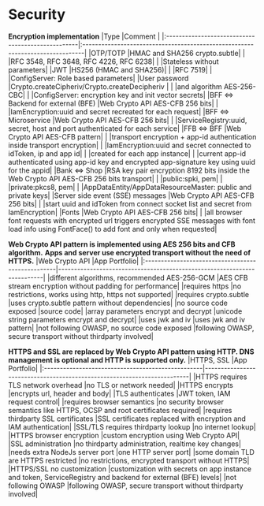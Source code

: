 # Security

**Encryption implementation**
|Type                                               |Comment                                                                  |
|:--------------------------------------------------|:------------------------------------------------------------------------------|
|OTP/TOTP                                           |HMAC and SHA256 crypto.subtle|
|                                                   |RFC 3548, RFC 3648, RFC 4226, RFC 6238|
|                                                   |Stateless without parameters|
|JWT                                                |HS256 (HMAC and SHA256)|
|                                                   |RFC 7519|
|                                                   |ConfigServer: Role based parameters|
|User password                                      |Crypto.createCipheriv/Crypto.createDecipheriv |
|                                                   |and algorithm AES-256-CBC|
|                                                   |ConfigServer: encryption key and init vector secrets|
|BFF <=> Backend for external (BFE)                 |Web Crypto API AES-CFB 256 bits|
|                                                   |IamEncryption:uuid and secret recreated for each request|
|BFF <=> Microservice		                        |Web Crypto API AES-CFB 256 bits|
|                                                   |ServiceRegistry:uuid, secret, host and port authenticated for each service|
|FFB <=> BFF				                        |Web Crypto API AES-CFB pattern|
|                                                   |transport encryption + app-id authentication inside transport encryption|
|                                                   |IamEncryption:uuid and secret connected to idToken, ip and app id|
|                                                   |created for each app instance|
|                                                   |current app-id authenticated using app-id key and encrypted app-signature key using uuid for the appid|
|Bank <=> Shop 				                        |RSA key pair encryption 8192 bits inside the Web Crypto API AES-CFB 256 bits transport|
|                                                   |public:spki, pem|
|                                                   |private:pkcs8, pem|
|                                                   |AppDataEntity/AppDataResourceMaster: public and private keys|
|Server side event (SSE) messages                   |Web Crypto API AES-CFB 256 bits|
|                                                   |start uuid and idToken from connect socket list and secret from IamEncryption|
|Fonts                                              |Web Crypto API AES-CFB 256 bits|
|                                                   |all browser font requests with encrypted url triggers encrypted SSE messages with font load info using FontFace() to add font and only when requested|


**Web Crypto API pattern is implemented using AES 256 bits and CFB algorithm.**
**Apps and server use encrypted transport without the need of HTTPS.**
|Web Crypto API                                     |App Portfolio|
|:--------------------------------------------------|-------------------------------------------------------------------------|
|different algorithms, recommended AES-256-GCM      |AES CFB stream encryption without padding for performance|
|requires https                                     |no restrictions, works using http, https not supported|
|requires crypto.subtle	                            |uses crypto.subtle pattern without dependencies|
|no source code exposed                             |source code|
|array parameters encrypt and decrypt               |unicode string parameters encrypt and decrypt|
|uses jwk and iv		                            |uses jwk and iv pattern|
|not following OWASP, no source code exposed        |following OWASP, secure transport without thirdparty involved|

**HTTPS and SSL are replaced by Web Crypto API pattern using HTTP. DNS management is optional and HTTP is supported only.**
|HTTPS, SSL                                         |App Portfolio|
|:--------------------------------------------------|-------------------------------------------------------------------------|
|HTTPS requires TLS network overhead		        |no TLS or network needed|
|HTTPS encrypts				                        |encrypts url, header and body|
|TLS authenticates			                        |JWT token, IAM request control|
|requires browser semantics		                    |no security browser semantics like HTTPS, OCSP and root certificates required|
|requires thirdparty SSL certificates	            |SSL certificates replaced with encryption and IAM authentication|
|SSL/TLS requires thirdparty lookup	                |no internet lookup|
|HTTPS browser encryption                           |custom encryption using Web Crypto API|
|SSL administration			                        |no thirdparty administration, realtime key changes|
|needs extra NodeJs server port		                |one HTTP server port|
|some domain TLD are HTTPS restricted	            |no restrictions, encrypted transport without HTTPS|
|HTTPS/SSL no customization                         |customization with secrets on app instance and token, ServiceRegistry and backend for external (BFE) levels|
|not following OWASP                                |following OWASP, secure transport without thirdparty involved|